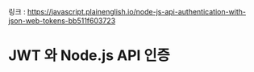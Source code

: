 
링크 : https://javascript.plainenglish.io/node-js-api-authentication-with-json-web-tokens-bb511f603723


# JWT 와 Node.js API 인증
